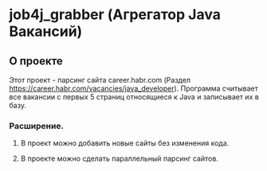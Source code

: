 # job4j_grabber (Агрегатор Java Вакансий)

## О проекте

Этот проект - парсинг сайта career.habr.com (Раздел https://career.habr.com/vacancies/java_developer).
Программа считывает все вакансии c первых 5 страниц относящиеся к Java и записывает их в базу.

### Расширение.

1. В проект можно добавить новые сайты без изменения кода.

2. В проекте можно сделать параллельный парсинг сайтов.